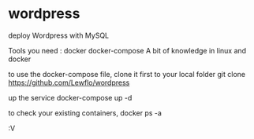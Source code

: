 # wordpress
deploy Wordpress with MySQL

Tools you need :
docker
docker-compose
A bit of knowledge in linux and docker

to use the docker-compose file, clone it first to your local folder
git clone https://github.com/Lewflo/wordpress

up the service
docker-compose up -d

to check your existing containers, 
docker ps -a

:V
